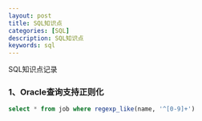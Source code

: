 ```yaml
---
layout: post
title: SQL知识点
categories: [SQL]
description: SQL知识点
keywords: sql
---
```


SQL知识点记录

### 1、Oracle查询支持正则化
```sql
select * from job where regexp_like(name, '^[0-9]+')
```